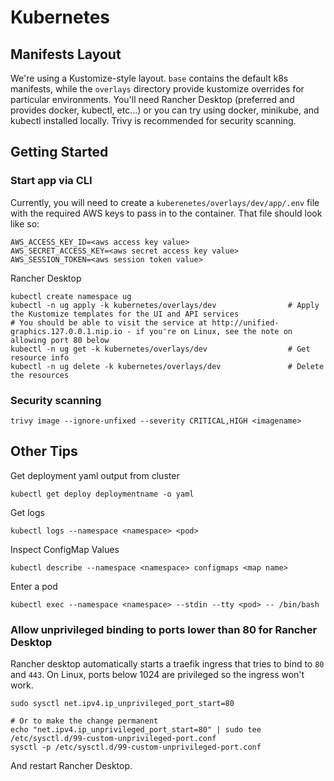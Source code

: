 # Kubernetes

## Manifests Layout

We're using a Kustomize-style layout. `base` contains the default k8s manifests, while the `overlays` directory provide kustomize overrides for particular environments. You'll need Rancher Desktop (preferred and provides docker, kubectl, etc...) or you can try using docker, minikube, and kubectl installed locally. Trivy is recommended for security scanning.

## Getting Started

### Start app via CLI

Currently, you will need to create a `kuberenetes/overlays/dev/app/.env` file with the required AWS keys to pass in to the container. That file should look like so:

```shell
AWS_ACCESS_KEY_ID=<aws access key value>
AWS_SECRET_ACCESS_KEY=<aws secret access key value>
AWS_SESSION_TOKEN=<aws session token value>
```

Rancher Desktop

```console
kubectl create namespace ug
kubectl -n ug apply -k kubernetes/overlays/dev                # Apply the Kustomize templates for the UI and API services
# You should be able to visit the service at http://unified-graphics.127.0.0.1.nip.io - if you're on Linux, see the note on allowing port 80 below
kubectl -n ug get -k kubernetes/overlays/dev                  # Get resource info
kubectl -n ug delete -k kubernetes/overlays/dev               # Delete the resources
```

### Security scanning

```console
trivy image --ignore-unfixed --severity CRITICAL,HIGH <imagename>
```

## Other Tips

Get deployment yaml output from cluster

```console
kubectl get deploy deploymentname -o yaml
```

Get logs

```console
kubectl logs --namespace <namespace> <pod>
```

Inspect ConfigMap Values

```console
kubectl describe --namespace <namespace> configmaps <map name>
```

Enter a pod

```console
kubectl exec --namespace <namespace> --stdin --tty <pod> -- /bin/bash
```

### Allow unprivileged binding to ports lower than 80 for Rancher Desktop

Rancher desktop automatically starts a traefik ingress that tries to bind to `80` and `443`. On Linux, ports below 1024 are privileged so the ingress won't work.

```console
sudo sysctl net.ipv4.ip_unprivileged_port_start=80

# Or to make the change permanent
echo "net.ipv4.ip_unprivileged_port_start=80" | sudo tee /etc/sysctl.d/99-custom-unprivileged-port.conf
sysctl -p /etc/sysctl.d/99-custom-unprivileged-port.conf
```

And restart Rancher Desktop.

